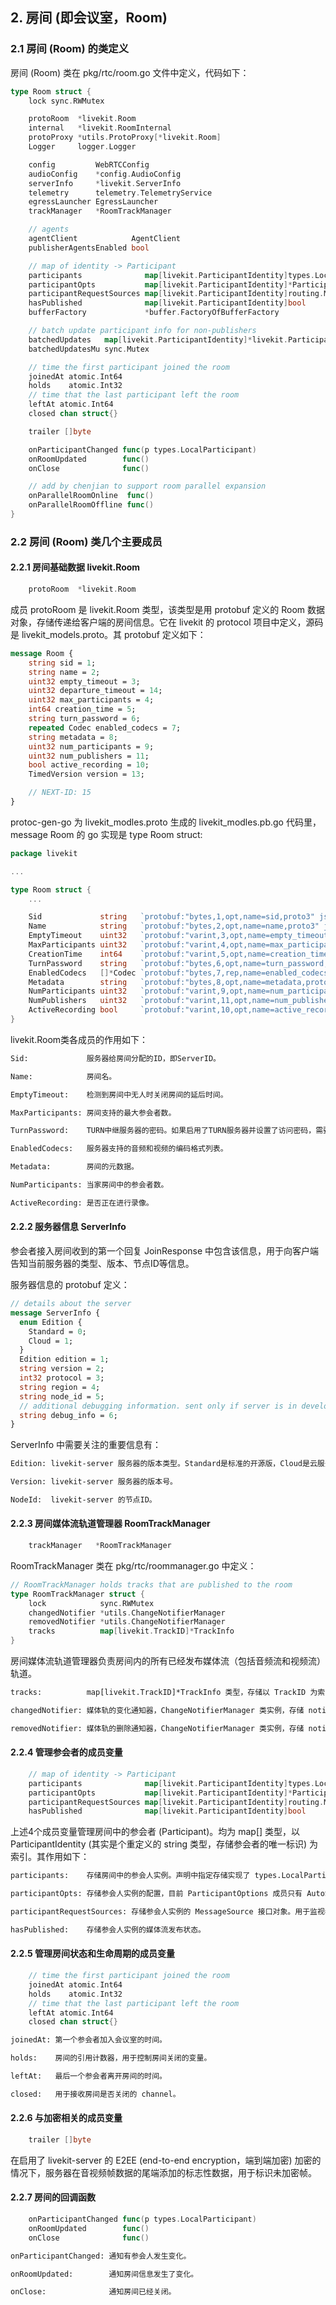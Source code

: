 ## 2. 房间 (即会议室，Room)

### 2.1 房间 (Room) 的类定义

房间 (Room) 类在 pkg/rtc/room.go 文件中定义，代码如下：

```go
type Room struct {
    lock sync.RWMutex

    protoRoom  *livekit.Room
    internal   *livekit.RoomInternal
    protoProxy *utils.ProtoProxy[*livekit.Room]
    Logger     logger.Logger

    config         WebRTCConfig
    audioConfig    *config.AudioConfig
    serverInfo     *livekit.ServerInfo
    telemetry      telemetry.TelemetryService
    egressLauncher EgressLauncher
    trackManager   *RoomTrackManager

    // agents
    agentClient            AgentClient
    publisherAgentsEnabled bool

    // map of identity -> Participant
    participants              map[livekit.ParticipantIdentity]types.LocalParticipant
    participantOpts           map[livekit.ParticipantIdentity]*ParticipantOptions
    participantRequestSources map[livekit.ParticipantIdentity]routing.MessageSource
    hasPublished              map[livekit.ParticipantIdentity]bool
    bufferFactory             *buffer.FactoryOfBufferFactory

    // batch update participant info for non-publishers
    batchedUpdates   map[livekit.ParticipantIdentity]*livekit.ParticipantInfo
    batchedUpdatesMu sync.Mutex

    // time the first participant joined the room
    joinedAt atomic.Int64
    holds    atomic.Int32
    // time that the last participant left the room
    leftAt atomic.Int64
    closed chan struct{}

    trailer []byte

    onParticipantChanged func(p types.LocalParticipant)
    onRoomUpdated        func()
    onClose              func()

    // add by chenjian to support room parallel expansion
    onParallelRoomOnline  func()
    onParallelRoomOffline func()
}
```

### 2.2 房间 (Room) 类几个主要成员

#### 2.2.1 房间基础数据 livekit.Room

```go
    protoRoom  *livekit.Room
```

成员 protoRoom 是 livekit.Room 类型，该类型是用 protobuf 定义的 Room 数据对象，存储传递给客户端的房间信息。它在 livekit 的 protocol 项目中定义，源码是 livekit_models.proto。其 protobuf 定义如下：

```protobuf
message Room {
    string sid = 1;
    string name = 2;
    uint32 empty_timeout = 3;
    uint32 departure_timeout = 14;
    uint32 max_participants = 4;
    int64 creation_time = 5;
    string turn_password = 6;
    repeated Codec enabled_codecs = 7;
    string metadata = 8;
    uint32 num_participants = 9;
    uint32 num_publishers = 11;
    bool active_recording = 10;
    TimedVersion version = 13;

    // NEXT-ID: 15
}
```

protoc-gen-go 为 livekit_modles.proto 生成的 livekit_modles.pb.go 代码里，message Room 的 go 实现是 type Room struct:

```go
package livekit

...

type Room struct {
    ...

    Sid             string   `protobuf:"bytes,1,opt,name=sid,proto3" json:"sid,omitempty"`
    Name            string   `protobuf:"bytes,2,opt,name=name,proto3" json:"name,omitempty"`
    EmptyTimeout    uint32   `protobuf:"varint,3,opt,name=empty_timeout,json=emptyTimeout,proto3" json:"empty_timeout,omitempty"`
    MaxParticipants uint32   `protobuf:"varint,4,opt,name=max_participants,json=maxParticipants,proto3" json:"max_participants,omitempty"`
    CreationTime    int64    `protobuf:"varint,5,opt,name=creation_time,json=creationTime,proto3" json:"creation_time,omitempty"`
    TurnPassword    string   `protobuf:"bytes,6,opt,name=turn_password,json=turnPassword,proto3" json:"turn_password,omitempty"`
    EnabledCodecs   []*Codec `protobuf:"bytes,7,rep,name=enabled_codecs,json=enabledCodecs,proto3" json:"enabled_codecs,omitempty"`
    Metadata        string   `protobuf:"bytes,8,opt,name=metadata,proto3" json:"metadata,omitempty"`
    NumParticipants uint32   `protobuf:"varint,9,opt,name=num_participants,json=numParticipants,proto3" json:"num_participants,omitempty"`
    NumPublishers   uint32   `protobuf:"varint,11,opt,name=num_publishers,json=numPublishers,proto3" json:"num_publishers,omitempty"`
    ActiveRecording bool     `protobuf:"varint,10,opt,name=active_recording,json=activeRecording,proto3" json:"active_recording,omitempty"`
}
```

livekit.Room类各成员的作用如下：

```txt
Sid:             服务器给房间分配的ID，即ServerID。

Name:            房间名。

EmptyTimeout:    检测到房间中无人时关闭房间的延后时间。

MaxParticipants: 房间支持的最大参会者数。

TurnPassword:    TURN中继服务器的密码。如果启用了TURN服务器并设置了访问密码，需要向客户端传输该数据。

EnabledCodecs:   服务器支持的音频和视频的编码格式列表。

Metadata:        房间的元数据。

NumParticipants: 当家房间中的参会者数。

ActiveRecording: 是否正在进行录像。
```

#### 2.2.2 服务器信息 ServerInfo

参会者接入房间收到的第一个回复 JoinResponse 中包含该信息，用于向客户端告知当前服务器的类型、版本、节点ID等信息。

服务器信息的 protobuf 定义：

```protobuf
// details about the server
message ServerInfo {
  enum Edition {
    Standard = 0;
    Cloud = 1;
  }
  Edition edition = 1;
  string version = 2;
  int32 protocol = 3;
  string region = 4;
  string node_id = 5;
  // additional debugging information. sent only if server is in development mode
  string debug_info = 6;
}
```

ServerInfo 中需要关注的重要信息有：

```txt
Edition: livekit-server 服务器的版本类型。Standard是标准的开源版，Cloud是云服务器版；

Version: livekit-server 服务器的版本号。

NodeId:  livekit-server 的节点ID。
```

#### 2.2.3 房间媒体流轨道管理器 RoomTrackManager

```go
    trackManager   *RoomTrackManager
```

RoomTrackManager 类在 pkg/rtc/roommanager.go 中定义：

```go
// RoomTrackManager holds tracks that are published to the room
type RoomTrackManager struct {
    lock            sync.RWMutex
    changedNotifier *utils.ChangeNotifierManager
    removedNotifier *utils.ChangeNotifierManager
    tracks          map[livekit.TrackID]*TrackInfo
}
```

房间媒体流轨道管理器负责房间内的所有已经发布媒体流（包括音频流和视频流）轨道。

```txt
tracks:          map[livekit.TrackID]*TrackInfo 类型，存储以 TrackID 为索引的媒体轨数据；

changedNotifier: 媒体轨的变化通知器，ChangeNotifierManager 类实例，存储 notifiers map[string]*ChangeNotifier 映射，管理所有已发布媒体流的变化通知器。参会人对媒体流的变更通过各自的媒体流 ChangeNotifier 通知到房间并由房间以广播方式转发。

removedNotifier: 媒体轨的删除通知器，ChangeNotifierManager 类实例，存储 notifiers map[string]*ChangeNotifier 映射，管理所有已发布媒体流的删除通知器。参会人对删除媒体流的事件通过各自的媒体流 ChangeNotifier 通知到房间并由房间以广播方式转发。
```

#### 2.2.4 管理参会者的成员变量

```go
    // map of identity -> Participant
    participants              map[livekit.ParticipantIdentity]types.LocalParticipant
    participantOpts           map[livekit.ParticipantIdentity]*ParticipantOptions
    participantRequestSources map[livekit.ParticipantIdentity]routing.MessageSource
    hasPublished              map[livekit.ParticipantIdentity]bool
```

上述4个成员变量管理房间中的参会者 (Participant)。均为 map[] 类型，以 ParticipantIdentity (其实是个重定义的 string 类型，存储参会者的唯一标识) 为索引。其作用如下：

```txt
participants:    存储房间中的参会人实例。声明中指定存储实现了 types.LocalParticipant 接口的类实例，实际存储的是 ParticipantImpl 类对象，实现代码位于 pkg/rtc/participant.go。

participantOpts: 存储参会人实例的配置，目前 ParticipantOptions 成员只有 AutoSubscribe (bool 型)，控制参会人是否自动订阅房间中发布的媒体流。

participantRequestSources: 存储参会人实例的 MessageSource 接口对象。用于监视参会人的业务请求、管理参会人的信令连接。

hasPublished:    存储参会人实例的媒体流发布状态。
```

#### 2.2.5 管理房间状态和生命周期的成员变量

```go
    // time the first participant joined the room
    joinedAt atomic.Int64
    holds    atomic.Int32
    // time that the last participant left the room
    leftAt atomic.Int64
    closed chan struct{}
```

```txt
joinedAt: 第一个参会者加入会议室的时间。

holds:    房间的引用计数器，用于控制房间关闭的变量。

leftAt:   最后一个参会者离开房间的时间。

closed:   用于接收房间是否关闭的 channel。
```

#### 2.2.6 与加密相关的成员变量

```go
    trailer []byte
```

在启用了 livekit-server 的 E2EE (end-to-end encryption，端到端加密) 加密的情况下，服务器在音视频帧数据的尾端添加的标志性数据，用于标识未加密帧。

#### 2.2.7 房间的回调函数

```go
    onParticipantChanged func(p types.LocalParticipant)
    onRoomUpdated        func()
    onClose              func()
```

```txt
onParticipantChanged: 通知有参会人发生变化。

onRoomUpdated:        通知房间信息发生了变化。

onClose:              通知房间已经关闭。
```
